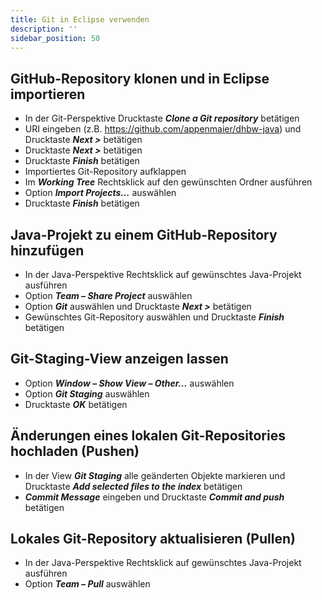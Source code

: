 ```yaml
---
title: Git in Eclipse verwenden
description: ''
sidebar_position: 50
---
```


## GitHub-Repository klonen und in Eclipse importieren

- In der Git-Perspektive Drucktaste _**Clone a Git repository**_ betätigen
- URI eingeben (z.B. https://github.com/appenmaier/dhbw-java) und Drucktaste _**Next >**_ betätigen
- Drucktaste _**Next >**_ betätigen
- Drucktaste _**Finish**_ betätigen
- Importiertes Git-Repository aufklappen
- Im _**Working Tree**_ Rechtsklick auf den gewünschten Ordner ausführen
- Option _**Import Projects...**_ auswählen
- Drucktaste _**Finish**_ betätigen

## Java-Projekt zu einem GitHub-Repository hinzufügen

- In der Java-Perspektive Rechtsklick auf gewünschtes Java-Projekt ausführen
- Option _**Team – Share Project**_ auswählen
- Option _**Git**_ auswählen und Drucktaste _**Next >**_ betätigen
- Gewünschtes Git-Repository auswählen und Drucktaste _**Finish**_ betätigen

## Git-Staging-View anzeigen lassen

- Option _**Window – Show View – Other...**_ auswählen
- Option _**Git Staging**_ auswählen
- Drucktaste _**OK**_ betätigen

## Änderungen eines lokalen Git-Repositories hochladen (Pushen)

- In der View _**Git Staging**_ alle geänderten Objekte markieren und Drucktaste _**Add selected files to the index**_ betätigen
- _**Commit Message**_ eingeben und Drucktaste _**Commit and push**_ betätigen

## Lokales Git-Repository aktualisieren (Pullen)

- In der Java-Perspektive Rechtsklick auf gewünschtes Java-Projekt ausführen
- Option _**Team – Pull**_ auswählen
